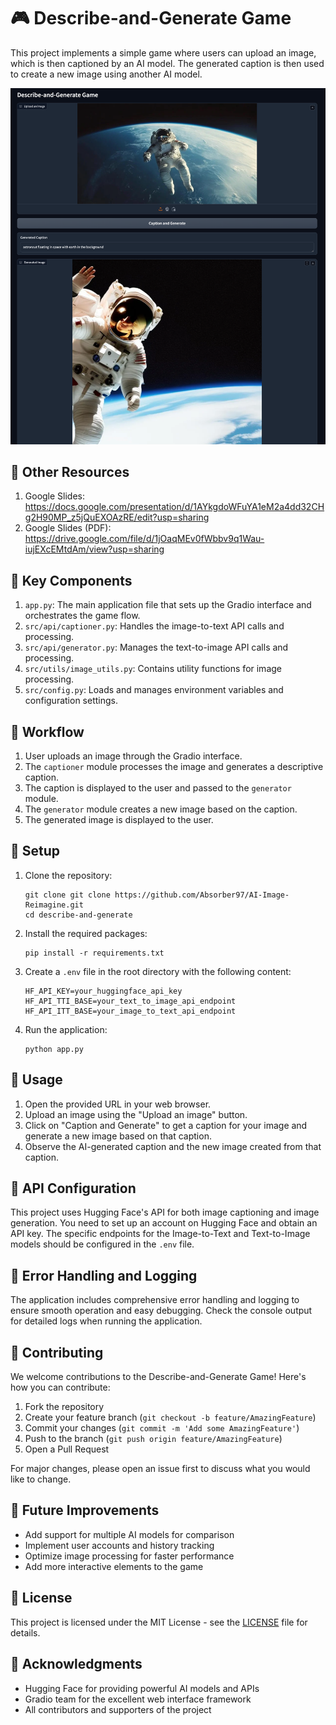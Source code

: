 # 🎮 Describe-and-Generate Game

This project implements a simple game where users can upload an image, which is then captioned by an AI model. The generated caption is then used to create a new image using another AI model.

![Image Reimagine](https://github.com/Absorber97/AI-Image-Reimagine/blob/main/Image%20Reimagine.png)

## 🎁 Other Resources

1. Google Slides: https://docs.google.com/presentation/d/1AYkgdoWFuYA1eM2a4dd32CHg2H90MP_z5jQuEXOAzRE/edit?usp=sharing 
2. Google Slides (PDF): https://drive.google.com/file/d/1jOaqMEv0fWbbv9q1Wau-iujEXcEMtdAm/view?usp=sharing 


## 🧩 Key Components

1. `app.py`: The main application file that sets up the Gradio interface and orchestrates the game flow.
2. `src/api/captioner.py`: Handles the image-to-text API calls and processing.
3. `src/api/generator.py`: Manages the text-to-image API calls and processing.
4. `src/utils/image_utils.py`: Contains utility functions for image processing.
5. `src/config.py`: Loads and manages environment variables and configuration settings.

## 🔄 Workflow

1. User uploads an image through the Gradio interface.
2. The `captioner` module processes the image and generates a descriptive caption.
3. The caption is displayed to the user and passed to the `generator` module.
4. The `generator` module creates a new image based on the caption.
5. The generated image is displayed to the user.

## 🚀 Setup

1. Clone the repository:
   ```
   git clone git clone https://github.com/Absorber97/AI-Image-Reimagine.git
   cd describe-and-generate
   ```

2. Install the required packages:
   ```
   pip install -r requirements.txt
   ```

3. Create a `.env` file in the root directory with the following content:
   ```
   HF_API_KEY=your_huggingface_api_key
   HF_API_TTI_BASE=your_text_to_image_api_endpoint
   HF_API_ITT_BASE=your_image_to_text_api_endpoint
   ```

4. Run the application:
   ```
   python app.py
   ```

## 📖 Usage

1. Open the provided URL in your web browser.
2. Upload an image using the "Upload an image" button.
3. Click on "Caption and Generate" to get a caption for your image and generate a new image based on that caption.
4. Observe the AI-generated caption and the new image created from that caption.

## 🔑 API Configuration

This project uses Hugging Face's API for both image captioning and image generation. You need to set up an account on Hugging Face and obtain an API key. The specific endpoints for the Image-to-Text and Text-to-Image models should be configured in the `.env` file.

## 🐛 Error Handling and Logging

The application includes comprehensive error handling and logging to ensure smooth operation and easy debugging. Check the console output for detailed logs when running the application.

## 🤝 Contributing

We welcome contributions to the Describe-and-Generate Game! Here's how you can contribute:

1. Fork the repository
2. Create your feature branch (`git checkout -b feature/AmazingFeature`)
3. Commit your changes (`git commit -m 'Add some AmazingFeature'`)
4. Push to the branch (`git push origin feature/AmazingFeature`)
5. Open a Pull Request

For major changes, please open an issue first to discuss what you would like to change.

## 🔮 Future Improvements

- Add support for multiple AI models for comparison
- Implement user accounts and history tracking
- Optimize image processing for faster performance
- Add more interactive elements to the game

## 📄 License

This project is licensed under the MIT License - see the [LICENSE](LICENSE) file for details.

## 🙏 Acknowledgments

- Hugging Face for providing powerful AI models and APIs
- Gradio team for the excellent web interface framework
- All contributors and supporters of the project
